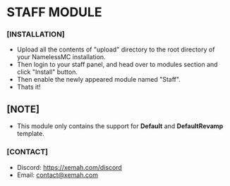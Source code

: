 # STAFF MODULE

### [INSTALLATION]
- Upload all the contents of "upload" directory to the root directory of your NamelessMC installation.
- Then login to your staff panel, and head over to modules section and click "Install" button.
- Then enable the newly appeared module named "Staff".
- Thats it!

## [NOTE]
- This module only contains the support for **Default** and **DefaultRevamp** template.

### [CONTACT]
- Discord: https://xemah.com/discord
- Email: contact@xemah.com